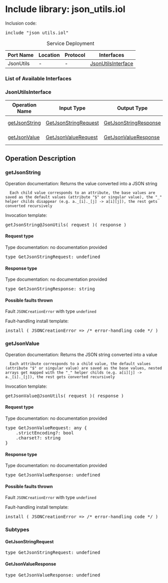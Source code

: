 # Include library: json_utils.iol

Inclusion code: <pre>include "json_utils.iol"</pre>

<table>
  <caption>Service Deployment</caption>
  <thead>
    <tr>
      <th>Port Name</th>
      <th>Location</th>
      <th>Protocol</th>
      <th>Interfaces</th>
    </tr>
  </thead>
  <tbody>
    <tr>
      <td>JsonUtils</td>
      <td>-</td>
      <td>-</td>
      <td><a href="#JsonUtilsInterface">JsonUtilsInterface</a></td>
    </tr>
  </tbody>
</table>

<h3>List of Available Interfaces</h3>

<h3 id="JsonUtilsInterface">JsonUtilsInterface</h3>

<table>
  <thead>
    <tr>
      <th>Operation Name</th>
      <th>Input Type</th>
      <th>Output Type</th>
      <th>Faults</th>
    </tr>
  </thead>
  <tbody>
    <tr>
      <td><a href="#getJsonString">getJsonString</a></td>
      <td><a href="#GetJsonStringRequest">GetJsonStringRequest</a></td>
      <td><a href="#GetJsonStringResponse">GetJsonStringResponse</a></td>
      <td>
        JSONCreationError( undefined )
      </td>
    </tr>
    <tr>
      <td><a href="#getJsonValue">getJsonValue</a></td>
      <td><a href="#GetJsonValueRequest">GetJsonValueRequest</a></td>
      <td><a href="#GetJsonValueResponse">GetJsonValueResponse</a></td>
      <td>
        JSONCreationError( undefined )
      </td>
    </tr>
  </tbody>
</table>

<h2>Operation Description</h2>



<h3 id="getJsonString">getJsonString</h3>

Operation documentation: 
	  Returns the value converted into a JSON string
	 
	  Each child value corresponds to an attribute, the base values are saved as the default values (attribute "$" or singular value), the "_" helper childs disappear (e.g. a._[i]._[j] -> a[i][j]), the rest gets converted recursively
	 


Invocation template: 
<pre>getJsonString@JsonUtils( request )( response )</pre>

<h4 id="GetJsonStringRequest">Request type</h4>

Type documentation: no documentation provided 
<pre>type GetJsonStringRequest: undefined</pre>


<h4 id="GetJsonStringResponse">Response type</h4>

Type documentation: no documentation provided 
<pre>type GetJsonStringResponse: string</pre>



<h4>Possible faults thrown</h4>



Fault <code>JSONCreationError</code> with type <code>undefined</code>

Fault-handling install template: 
<pre>install ( JSONCreationError => /* error-handling code */ )</pre>




<h3 id="getJsonValue">getJsonValue</h3>

Operation documentation: 
	  Returns the JSON string converted into a value
	 
	  Each attribute corresponds to a child value, the default values (attribute "$" or singular value) are saved as the base values, nested arrays get mapped with the "_" helper childs (e.g. a[i][j] -> a._[i]._[j]), the rest gets converted recursively
	 


Invocation template: 
<pre>getJsonValue@JsonUtils( request )( response )</pre>

<h4 id="GetJsonValueRequest">Request type</h4>

Type documentation: no documentation provided 
<pre>type GetJsonValueRequest: any {
	.strictEncoding?: bool
	.charset?: string
}</pre>


<h4 id="GetJsonValueResponse">Response type</h4>

Type documentation: no documentation provided 
<pre>type GetJsonValueResponse: undefined</pre>



<h4>Possible faults thrown</h4>



Fault <code>JSONCreationError</code> with type <code>undefined</code>

Fault-handling install template: 
<pre>install ( JSONCreationError => /* error-handling code */ )</pre>




<h3>Subtypes</h3>


<h4 id="GetJsonStringRequest">GetJsonStringRequest</h4>

<pre>type GetJsonStringRequest: undefined</pre>

<h4 id="GetJsonValueResponse">GetJsonValueResponse</h4>

<pre>type GetJsonValueResponse: undefined</pre>



